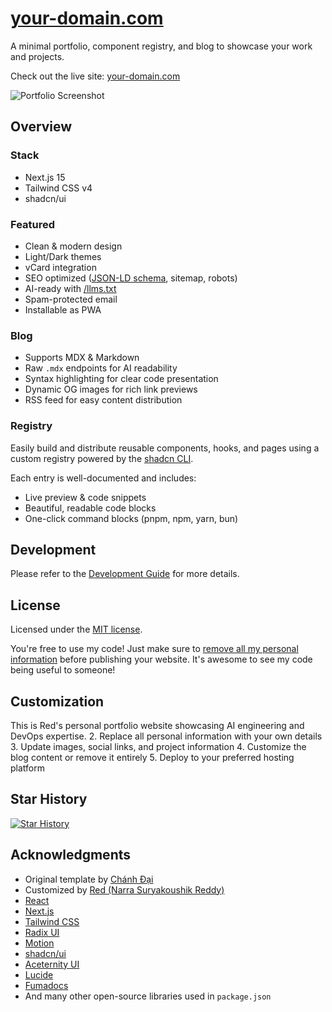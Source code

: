 # [your-domain.com](https://your-domain.com)

A minimal portfolio, component registry, and blog to showcase your work and projects.

Check out the live site: [your-domain.com](https://your-domain.com)

<picture>
  <source media="(prefers-color-scheme: dark)" srcset="https://your-cdn.com/images/screenshot-desktop-dark.webp">
  <source media="(prefers-color-scheme: light)" srcset="https://your-cdn.com/images/screenshot-desktop-light.webp">
  <img src="https://your-cdn.com/images/screenshot-desktop-light.webp" alt="Portfolio Screenshot">
</picture>

## Overview

### Stack

- Next.js 15
- Tailwind CSS v4
- shadcn/ui

### Featured

- Clean & modern design
- Light/Dark themes
- vCard integration
- SEO optimized ([JSON-LD schema](https://json-ld.org), sitemap, robots)
- AI-ready with [/llms.txt](https://llmstxt.org)
- Spam-protected email
- Installable as PWA

### Blog

- Supports MDX & Markdown
- Raw `.mdx` endpoints for AI readability
- Syntax highlighting for clear code presentation
- Dynamic OG images for rich link previews
- RSS feed for easy content distribution

### Registry

Easily build and distribute reusable components, hooks, and pages using a custom registry powered by the [shadcn CLI](https://ui.shadcn.com/docs/cli).

Each entry is well-documented and includes:

- Live preview & code snippets
- Beautiful, readable code blocks
- One-click command blocks (pnpm, npm, yarn, bun)

## Development

Please refer to the [Development Guide](./DEVELOPMENT.md) for more details.

## License

Licensed under the [MIT license](./LICENSE).

You're free to use my code! Just make sure to <ins>remove all my personal information</ins> before publishing your website. It's awesome to see my code being useful to someone!

## Customization

This is Red's personal portfolio website showcasing AI engineering and DevOps expertise.
2. Replace all personal information with your own details
3. Update images, social links, and project information
4. Customize the blog content or remove it entirely
5. Deploy to your preferred hosting platform

## Star History

[![Star History](https://starchart.cc/your-username/your-repo.svg?variant=adaptive)](https://starchart.cc/your-username/your-repo)

## Acknowledgments

- Original template by [Chánh Đại](https://chanhdai.com)
- Customized by [Red (Narra Suryakoushik Reddy)](https://nskr.me)
- [React](https://react.dev)
- [Next.js](https://nextjs.org)
- [Tailwind CSS](https://tailwindcss.com)
- [Radix UI](https://www.radix-ui.com)
- [Motion](https://motion.dev)
- [shadcn/ui](https://ui.shadcn.com)
- [Aceternity UI](https://ui.aceternity.com)
- [Lucide](https://lucide.dev)
- [Fumadocs](https://fumadocs.dev)
- And many other open-source libraries used in `package.json`
